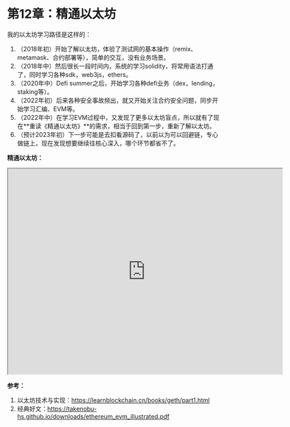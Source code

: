 # 第12章：精通以太坊



我的以太坊学习路径是这样的：

1. （2018年初）开始了解以太坊，体验了测试网的基本操作（remix、metamask、合约部署等），简单的交互，没有业务场景。
2. （2018年中）然后很长一段时间内，系统的学习solidity，将常用语法打通了，同时学习各种sdk，web3js，ethers。
3. （2020年中）Defi summer之后，开始学习各种defi业务（dex，lending，staking等）。
4. （2022年初）后来各种安全事故频出，就又开始关注合约安全问题，同步开始学习汇编、EVM等。
5. （2022年中）在学习EVM过程中，又发现了更多以太坊盲点，所以就有了现在**重读《精通以太坊》**的需求，相当于回到第一步，重新了解以太坊。
6. （预计2023年初）下一步可能是去扣看源码了，以前以为可以回避链，专心做链上，现在发现想要继续往核心深入，哪个环节都省不了。



**精通以太坊：**

<iframe src="https://drive.google.com/file/d/1-0yanRr70jODXx2F4BvRy-p9iG246G_9/preview" width="640" height="480" allow="autoplay"></iframe>



**参考：**

1. 以太坊技术与实现：https://learnblockchain.cn/books/geth/part1.html
3. 经典好文：https://takenobu-hs.github.io/downloads/ethereum_evm_illustrated.pdf